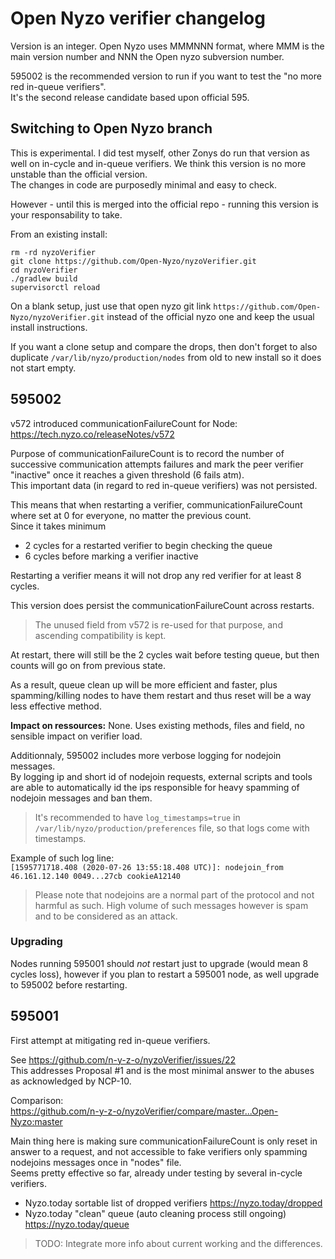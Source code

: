 # Open Nyzo verifier changelog

Version is an integer. Open Nyzo uses MMMNNN format, where MMM is the main version number and NNN the Open nyzo subversion number. 

595002 is the recommended version to run if you want to test the "no more red in-queue verifiers".  
It's the second release candidate based upon official 595.

## Switching to Open Nyzo branch

This is experimental. I did test myself, other Zonys do run that version as well on in-cycle and in-queue verifiers. We think this version is no more unstable than the official version.  
The changes in code are purposedly minimal and easy to check.  

However - until this is merged into the official repo - running this version is your responsability to take. 

From an existing install:
```
rm -rd nyzoVerifier 
git clone https://github.com/Open-Nyzo/nyzoVerifier.git
cd nyzoVerifier
./gradlew build
supervisorctl reload
```

On a blank setup, just use that open nyzo git link `https://github.com/Open-Nyzo/nyzoVerifier.git` instead of the official nyzo one and keep the usual install instructions.

If you want a clone setup and compare the drops, then don't forget to also duplicate `/var/lib/nyzo/production/nodes` from old to new install so it does not start empty.

## 595002

v572 introduced communicationFailureCount for Node: https://tech.nyzo.co/releaseNotes/v572

Purpose of communicationFailureCount is to record the number of successive communication attempts failures and mark the peer verifier "inactive" once it reaches a given threshold (6 fails atm).    
This important data (in regard to red in-queue verifiers) was not persisted.

This means that when restarting a verifier, communicationFailureCount where set at 0 for everyone, no matter the previous count.    
Since it takes minimum     
- 2 cycles for a restarted verifier to begin checking the queue  
- 6 cycles before marking a verifier inactive

Restarting  a verifier means it will not drop any red verifier for at least 8 cycles.   

This version does persist the communicationFailureCount across restarts.

> The unused field from v572 is re-used for that purpose, and ascending compatibility is kept.

At restart, there will still be the 2 cycles wait before testing queue, but then counts will go on from previous state.

As a result, queue clean up will be more efficient and faster, plus spamming/killing nodes to have them restart and thus reset will be a way less effective method.

**Impact on ressources:** None. Uses existing methods, files and field, no sensible impact on verifier load.


Additionnaly, 595002 includes more verbose logging for nodejoin messages.   
By logging ip and short id of nodejoin requests, external scripts and tools are able to automatically id the ips responsible for heavy spamming of nodejoin messages and ban them.
> It's recommended to have `log_timestamps=true` in `/var/lib/nyzo/production/preferences` file, so that logs come with timestamps.

Example of such log line:  
`[1595771718.408 (2020-07-26 13:55:18.408 UTC)]: nodejoin_from 46.161.12.140 0049...27cb cookieA12140`

> Please note that nodejoins are a normal part of the protocol and not harmful as such. High volume of such messages however is spam and to be considered as an attack.



### Upgrading

Nodes running 595001 should *not* restart just to upgrade (would mean 8 cycles loss), however if you plan to restart a 595001 node, as well upgrade to 595002 before restarting.  



## 595001

First attempt at mitigating red in-queue verifiers.    
 
See https://github.com/n-y-z-o/nyzoVerifier/issues/22  
This addresses Proposal #1 and is the most minimal answer to the abuses as acknowledged by NCP-10.

Comparison:  
https://github.com/n-y-z-o/nyzoVerifier/compare/master...Open-Nyzo:master

Main thing here is making sure communicationFailureCount is only reset in answer to a request, and not accessible to fake verifiers only spamming nodejoins messages once in "nodes" file.  
Seems pretty effective so far, already under testing by several in-cycle verifiers. 

- Nyzo.today sortable list of dropped verifiers https://nyzo.today/dropped
- Nyzo.today "clean" queue (auto cleaning process still ongoing) https://nyzo.today/queue

> TODO: Integrate more info about current working and the differences. 

